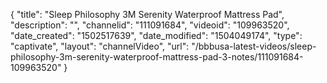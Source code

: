 {
    "title": "Sleep Philosophy 3M Serenity Waterproof Mattress Pad",
    "description": "",
    "channelid": "111091684",
    "videoid": "109963520",
    "date_created": "1502517639",
    "date_modified": "1504049174",
    "type": "captivate",
    "layout": "channelVideo",
    "url": "\/bbbusa-latest-videos\/sleep-philosophy-3m-serenity-waterproof-mattress-pad-3-notes\/111091684-109963520"
}